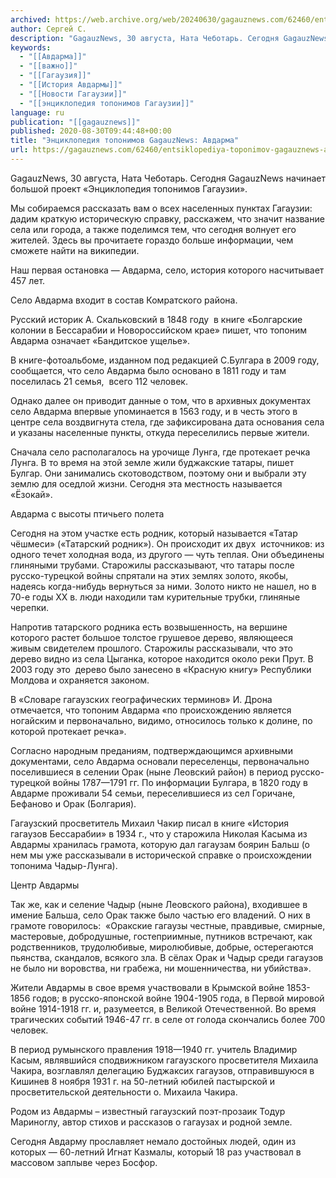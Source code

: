 ```yaml
---
archived: https://web.archive.org/web/20240630/gagauznews.com/62460/entsiklopediya-toponimov-gagauznews-avdarma.html
author: Сергей С.
description: "GagauzNews, 30 августа, Ната Чеботарь. Сегодня GagauzNews начинает большой проект «Энциклопедия топонимов Гагаузии». Мы собираемся рассказать вам о всех населенных пунктах Гагаузии: дадим краткую историческую справку, расскажем, что значит название села или города, а также поделимся тем, что сегодня волнует его жителей. Здесь вы прочитаете гораздо больше информации, чем сможете найти на википедии. Наш первая остановка — Авдарма, село, история которого насчитывает 457 лет. Село Авдарма входит в состав Комратского района. Русский историк А. Скальковский в 1848 году  в книге «Болгарские колонии в Бессарабии и Новороссийском крае» пишет, что топоним Авдарма означает «Бандитское ущелье». В книге-фотоальбоме, изданном под редакцией С.Булгара […]"
keywords:
  - "[[Авдарма]]"
  - "[[важно]]"
  - "[[Гагаузия]]"
  - "[[История Авдармы]]"
  - "[[Новости Гагаузии]]"
  - "[[энциклопедия топонимов Гагаузии]]"
language: ru
publication: "[[gagauznews]]"
published: 2020-08-30T09:44:48+00:00
title: "Энциклопедия топонимов GagauzNews: Авдарма"
url: https://gagauznews.com/62460/entsiklopediya-toponimov-gagauznews-avdarma.html
---
```


GagauzNews, 30 августа, Ната Чеботарь. Сегодня GagauzNews начинает большой проект «Энциклопедия топонимов Гагаузии».

Мы собираемся рассказать вам о всех населенных пунктах Гагаузии: дадим краткую историческую справку, расскажем, что значит название села или города, а также поделимся тем, что сегодня волнует его жителей. Здесь вы прочитаете гораздо больше информации, чем сможете найти на википедии.

Наш первая остановка — Авдарма, село, история которого насчитывает 457 лет.

Село Авдарма входит в состав Комратского района.

Русский историк А. Скальковский в 1848 году  в книге «Болгарские колонии в Бессарабии и Новороссийском крае» пишет, что топоним Авдарма означает «Бандитское ущелье».

В книге-фотоальбоме, изданном под редакцией С.Булгара в 2009 году, сообщается, что село Авдарма было основано в 1811 году и там поселилась 21 семья,  всего 112 человек.

Однако далее он приводит данные о том, что в архивных документах село Авдарма впервые упоминается в 1563 году, и в честь этого в центре села воздвигнута стела, где зафиксирована дата основания села и указаны населенные пункты, откуда переселились первые жители.

Сначала село располагалось на урочище Лунга, где протекает речка Лунга. В то время на этой земле жили буджакские татары, пишет Булгар. Они занимались скотоводством, поэтому они и выбрали эту землю для оседлой жизни. Сегодня эта местность называется «Ёзокай».

Авдарма с высоты птичьего полета

Сегодня на этом участке есть родник, который называется «Татар чёшмеси» («Татарский родник»). Он происходит их двух  источников: из одного течет холодная вода, из другого — чуть теплая. Они объединены глиняными трубами. Старожилы рассказывают, что татары после русско-турецкой войны спрятали на этих землях золото, якобы, надеясь когда-нибудь вернуться за ними. Золото никто не нашел, но в 70-е годы XX в. люди находили там курительные трубки, глиняные черепки.

Напротив татарского родника есть возвышенность, на вершине которого растет большое толстое грушевое дерево, являющееся живым свидетелем прошлого. Старожилы рассказывали, что это дерево видно из села Цыганка, которое находится около реки Прут. В 2003 году это  дерево было занесено в «Красную книгу» Республики Молдова и охраняется законом.

В «Словаре гагаузских географических терминов» И. Дрона отмечается, что топоним Авдарма «по происхождению является ногайским и первоначально, видимо, относилось только к долине, по которой протекает речка».

Согласно народным преданиям, подтверждающимся архивными документами, село Авдарма основали переселенцы, первоначально поселившиеся в селении Орак (ныне Леовский район) в период русско-турецкой войны 1787—1791 гг. По информации Булгара, в 1820 году в Авдарме проживали 54 семьи, переселившиеся из сел Горичане, Бефаново и Орак (Болгария).

Гагаузский просветитель Михаил Чакир писал в книге «История гагаузов Бессарабии» в 1934 г., что у старожила Николая Касыма из Авдармы хранилась грамота, которую дал гагаузам боярин Бальш (о нем мы уже рассказывали в исторической справке о происхождении топонима Чадыр-Лунга).

Центр Авдармы

Так же, как и селение Чадыр (ныне Леовского района), входившее в имение Бальша, село Орак также было частью его владений. О них в грамоте говорилось:  «Оракские гагаузы честные, правдивые, смирные, мастеровые, добродушные, гостеприимные, путников встречают, как родственников, трудолюбивые, миролюбивые, добрые, остерегаются пьянства, скандалов, всякого зла. В сёлах Орак и Чадыр среди гагаузов не было ни воровства, ни грабежа, ни мошенничества, ни убийства».

Жители Авдармы в свое время участвовали в Крымской войне 1853-1856 годов; в русско-японской войне 1904-1905 года, в Первой мировой войне 1914-1918 гг. и, разумеется, в Великой Отечественной. Во время трагических событий 1946-47 гг. в селе от голода скончались более 700 человек.

В период румынского правления 1918—1940 гг. учитель Владимир Касым, являвшийся сподвижником гагаузского просветителя Михаила Чакира, возглавлял делегацию Буджаксих гагаузов, отправившуюся в Кишинев 8 ноября 1931 г. на 50-летний юбилей пастырской и просветительской деятельности о. Михаила Чакира.

Родом из Авдармы – известный гагаузский поэт-прозаик Тодур Мариноглу, автор стихов и рассказов о гагаузах и родной земле.

Сегодня Авдарму прославляет немало достойных людей, один из которых — 60-летний Игнат Казмалы, который 18 раз участвовал в массовом заплыве через Босфор.